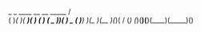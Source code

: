 
 _   _  ____  __    __    _____ /\
( )_( )( ___)(  )  (  )  (  _  ))(
 ) _ (  )__)  )(__  )(__  )(_)( \/
(_) (_)(____)(____)(____)(_____)()
